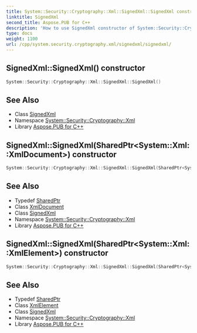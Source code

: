 ```yaml
---
title: System::Security::Cryptography::Xml::SignedXml::SignedXml constructor
linktitle: SignedXml
second_title: Aspose.PUB for C++
description: 'How to use SignedXml constructor of System::Security::Cryptography::Xml::SignedXml class in C++.'
type: docs
weight: 1100
url: /cpp/system.security.cryptography.xml/signedxml/signedxml/
---
```

## SignedXml::SignedXml() constructor




```cpp
System::Security::Cryptography::Xml::SignedXml::SignedXml()
```

## See Also

* Class [SignedXml](../)
* Namespace [System::Security::Cryptography::Xml](../../)
* Library [Aspose.PUB for C++](../../../)
## SignedXml::SignedXml(SharedPtr\<System::Xml::XmlDocument\>) constructor




```cpp
System::Security::Cryptography::Xml::SignedXml::SignedXml(SharedPtr<System::Xml::XmlDocument> document)
```

## See Also

* Typedef [SharedPtr](../../../system/sharedptr/)
* Class [XmlDocument](../../../system.xml/xmldocument/)
* Class [SignedXml](../)
* Namespace [System::Security::Cryptography::Xml](../../)
* Library [Aspose.PUB for C++](../../../)
## SignedXml::SignedXml(SharedPtr\<System::Xml::XmlElement\>) constructor




```cpp
System::Security::Cryptography::Xml::SignedXml::SignedXml(SharedPtr<System::Xml::XmlElement> elem)
```

## See Also

* Typedef [SharedPtr](../../../system/sharedptr/)
* Class [XmlElement](../../../system.xml/xmlelement/)
* Class [SignedXml](../)
* Namespace [System::Security::Cryptography::Xml](../../)
* Library [Aspose.PUB for C++](../../../)
